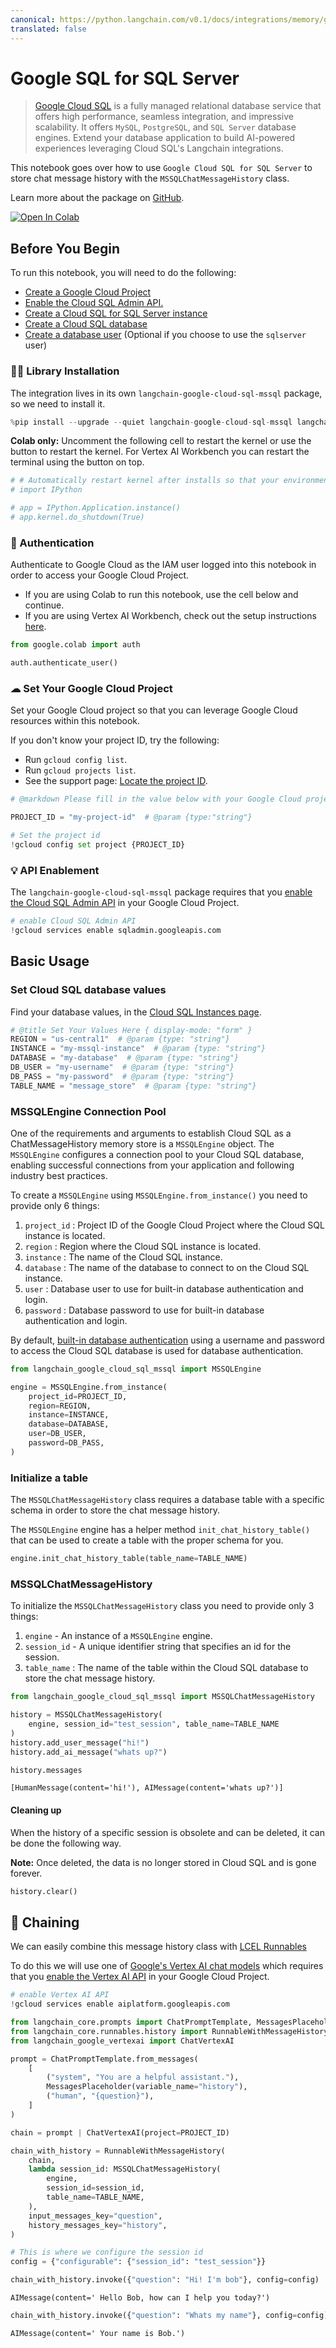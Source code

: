 ```yaml
---
canonical: https://python.langchain.com/v0.1/docs/integrations/memory/google_sql_mssql
translated: false
---
```


# Google SQL for SQL Server

> [Google Cloud SQL](https://cloud.google.com/sql) is a fully managed relational database service that offers high performance, seamless integration, and impressive scalability. It offers `MySQL`, `PostgreSQL`, and `SQL Server` database engines. Extend your database application to build AI-powered experiences leveraging Cloud SQL's Langchain integrations.

This notebook goes over how to use `Google Cloud SQL for SQL Server` to store chat message history with the `MSSQLChatMessageHistory` class.

Learn more about the package on [GitHub](https://github.com/googleapis/langchain-google-cloud-sql-mssql-python/).

[![Open In Colab](https://colab.research.google.com/assets/colab-badge.svg)](https://colab.research.google.com/github/googleapis/langchain-google-cloud-sql-mssql-python/blob/main/docs/chat_message_history.ipynb)

## Before You Begin

To run this notebook, you will need to do the following:

 * [Create a Google Cloud Project](https://developers.google.com/workspace/guides/create-project)
 * [Enable the Cloud SQL Admin API.](https://console.cloud.google.com/marketplace/product/google/sqladmin.googleapis.com)
 * [Create a Cloud SQL for SQL Server instance](https://cloud.google.com/sql/docs/sqlserver/create-instance)
 * [Create a Cloud SQL database](https://cloud.google.com/sql/docs/sqlserver/create-manage-databases)
 * [Create a database user](https://cloud.google.com/sql/docs/sqlserver/create-manage-users) (Optional if you choose to use the `sqlserver` user)

### 🦜🔗 Library Installation

The integration lives in its own `langchain-google-cloud-sql-mssql` package, so we need to install it.

```python
%pip install --upgrade --quiet langchain-google-cloud-sql-mssql langchain-google-vertexai
```

**Colab only:** Uncomment the following cell to restart the kernel or use the button to restart the kernel. For Vertex AI Workbench you can restart the terminal using the button on top.

```python
# # Automatically restart kernel after installs so that your environment can access the new packages
# import IPython

# app = IPython.Application.instance()
# app.kernel.do_shutdown(True)
```

### 🔐 Authentication

Authenticate to Google Cloud as the IAM user logged into this notebook in order to access your Google Cloud Project.

* If you are using Colab to run this notebook, use the cell below and continue.
* If you are using Vertex AI Workbench, check out the setup instructions [here](https://github.com/GoogleCloudPlatform/generative-ai/tree/main/setup-env).

```python
from google.colab import auth

auth.authenticate_user()
```

### ☁ Set Your Google Cloud Project

Set your Google Cloud project so that you can leverage Google Cloud resources within this notebook.

If you don't know your project ID, try the following:

* Run `gcloud config list`.
* Run `gcloud projects list`.
* See the support page: [Locate the project ID](https://support.google.com/googleapi/answer/7014113).

```python
# @markdown Please fill in the value below with your Google Cloud project ID and then run the cell.

PROJECT_ID = "my-project-id"  # @param {type:"string"}

# Set the project id
!gcloud config set project {PROJECT_ID}
```

### 💡 API Enablement

The `langchain-google-cloud-sql-mssql` package requires that you [enable the Cloud SQL Admin API](https://console.cloud.google.com/flows/enableapi?apiid=sqladmin.googleapis.com) in your Google Cloud Project.

```python
# enable Cloud SQL Admin API
!gcloud services enable sqladmin.googleapis.com
```

## Basic Usage

### Set Cloud SQL database values

Find your database values, in the [Cloud SQL Instances page](https://console.cloud.google.com/sql?_ga=2.223735448.2062268965.1707700487-2088871159.1707257687).

```python
# @title Set Your Values Here { display-mode: "form" }
REGION = "us-central1"  # @param {type: "string"}
INSTANCE = "my-mssql-instance"  # @param {type: "string"}
DATABASE = "my-database"  # @param {type: "string"}
DB_USER = "my-username"  # @param {type: "string"}
DB_PASS = "my-password"  # @param {type: "string"}
TABLE_NAME = "message_store"  # @param {type: "string"}
```

### MSSQLEngine Connection Pool

One of the requirements and arguments to establish Cloud SQL as a ChatMessageHistory memory store is a `MSSQLEngine` object. The `MSSQLEngine`  configures a connection pool to your Cloud SQL database, enabling successful connections from your application and following industry best practices.

To create a `MSSQLEngine` using `MSSQLEngine.from_instance()` you need to provide only 6 things:

1. `project_id` : Project ID of the Google Cloud Project where the Cloud SQL instance is located.
1. `region` : Region where the Cloud SQL instance is located.
1. `instance` : The name of the Cloud SQL instance.
1. `database` : The name of the database to connect to on the Cloud SQL instance.
1. `user` : Database user to use for built-in database authentication and login.
1. `password` : Database password to use for built-in database authentication and login.

By default, [built-in database authentication](https://cloud.google.com/sql/docs/sqlserver/users) using a username and password to access the Cloud SQL database is used for database authentication.

```python
from langchain_google_cloud_sql_mssql import MSSQLEngine

engine = MSSQLEngine.from_instance(
    project_id=PROJECT_ID,
    region=REGION,
    instance=INSTANCE,
    database=DATABASE,
    user=DB_USER,
    password=DB_PASS,
)
```

### Initialize a table

The `MSSQLChatMessageHistory` class requires a database table with a specific schema in order to store the chat message history.

The `MSSQLEngine` engine has a helper method `init_chat_history_table()` that can be used to create a table with the proper schema for you.

```python
engine.init_chat_history_table(table_name=TABLE_NAME)
```

### MSSQLChatMessageHistory

To initialize the `MSSQLChatMessageHistory` class you need to provide only 3 things:

1. `engine` - An instance of a `MSSQLEngine` engine.
1. `session_id` - A unique identifier string that specifies an id for the session.
1. `table_name` : The name of the table within the Cloud SQL database to store the chat message history.

```python
from langchain_google_cloud_sql_mssql import MSSQLChatMessageHistory

history = MSSQLChatMessageHistory(
    engine, session_id="test_session", table_name=TABLE_NAME
)
history.add_user_message("hi!")
history.add_ai_message("whats up?")
```

```python
history.messages
```

```output
[HumanMessage(content='hi!'), AIMessage(content='whats up?')]
```

#### Cleaning up

When the history of a specific session is obsolete and can be deleted, it can be done the following way.

**Note:** Once deleted, the data is no longer stored in Cloud SQL and is gone forever.

```python
history.clear()
```

## 🔗 Chaining

We can easily combine this message history class with [LCEL Runnables](/docs/expression_language/how_to/message_history)

To do this we will use one of [Google's Vertex AI chat models](/docs/integrations/chat/google_vertex_ai_palm) which requires that you [enable the Vertex AI API](https://console.cloud.google.com/flows/enableapi?apiid=aiplatform.googleapis.com) in your Google Cloud Project.

```python
# enable Vertex AI API
!gcloud services enable aiplatform.googleapis.com
```

```python
from langchain_core.prompts import ChatPromptTemplate, MessagesPlaceholder
from langchain_core.runnables.history import RunnableWithMessageHistory
from langchain_google_vertexai import ChatVertexAI
```

```python
prompt = ChatPromptTemplate.from_messages(
    [
        ("system", "You are a helpful assistant."),
        MessagesPlaceholder(variable_name="history"),
        ("human", "{question}"),
    ]
)

chain = prompt | ChatVertexAI(project=PROJECT_ID)
```

```python
chain_with_history = RunnableWithMessageHistory(
    chain,
    lambda session_id: MSSQLChatMessageHistory(
        engine,
        session_id=session_id,
        table_name=TABLE_NAME,
    ),
    input_messages_key="question",
    history_messages_key="history",
)
```

```python
# This is where we configure the session id
config = {"configurable": {"session_id": "test_session"}}
```

```python
chain_with_history.invoke({"question": "Hi! I'm bob"}, config=config)
```

```output
AIMessage(content=' Hello Bob, how can I help you today?')
```

```python
chain_with_history.invoke({"question": "Whats my name"}, config=config)
```

```output
AIMessage(content=' Your name is Bob.')
```